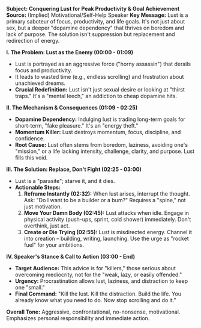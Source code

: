 **Subject: Conquering Lust for Peak Productivity & Goal Achievement**
**Source:** (Implied) Motivational/Self-Help Speaker
**Key Message:** Lust is a primary saboteur of focus, productivity, and life goals. It's not just about sex, but a deeper "dopamine dependency" that thrives on boredom and lack of purpose. The solution isn't suppression but replacement and redirection of energy.

**I. The Problem: Lust as the Enemy (00:00 - 01:09)**
*   Lust is portrayed as an aggressive force ("horny assassin") that derails focus and productivity.
*   It leads to wasted time (e.g., endless scrolling) and frustration about unachieved dreams.
*   **Crucial Redefinition:** Lust isn't just sexual desire or looking at "thirst traps." It's a "mental leech," an addiction to cheap dopamine hits.

**II. The Mechanism & Consequences (01:09 - 02:25)**
*   **Dopamine Dependency:** Indulging lust is trading long-term goals for short-term, "fake pleasure." It's an "energy theft."
*   **Momentum Killer:** Lust destroys momentum, focus, discipline, and confidence.
*   **Root Cause:** Lust often stems from boredom, laziness, avoiding one's "mission," or a life lacking intensity, challenge, clarity, and purpose. Lust fills this void.

**III. The Solution: Replace, Don't Fight (02:25 - 03:00)**
*   Lust is a "parasite"; starve it, and it dies.
*   **Actionable Steps:**
    1.  **Reframe Instantly (02:32):** When lust arises, interrupt the thought. Ask: "Do I want to be a builder or a bum?" Requires a "spine," not just motivation.
    2.  **Move Your Damn Body (02:45):** Lust attacks when idle. Engage in physical activity (push-ups, sprint, cold shower) immediately. Don't overthink, just act.
    3.  **Create or Die Trying (02:55):** Lust is misdirected energy. Channel it into creation – building, writing, launching. Use the urge as "rocket fuel" for your ambitions.

**IV. Speaker's Stance & Call to Action (03:00 - End)**
*   **Target Audience:** This advice is for "killers," those serious about overcoming mediocrity, not for the "weak, lazy, or easily offended."
*   **Urgency:** Procrastination allows lust, laziness, and distraction to keep one "small."
*   **Final Command:** "Kill the lust. Kill the distraction. Build the life. You already know what you need to do. Now stop scrolling and do it."

**Overall Tone:** Aggressive, confrontational, no-nonsense, motivational. Emphasizes personal responsibility and immediate action.
